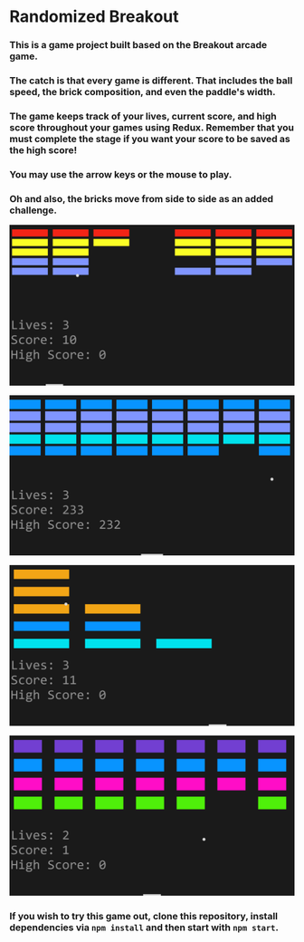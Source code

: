 # Randomized Breakout

### This is a game project built based on the Breakout arcade game.

### The catch is that every game is different. That includes the ball speed, the brick composition, and even the paddle's width.

### The game keeps track of your lives, current score, and high score throughout your games using Redux. Remember that you must complete the stage if you want your score to be saved as the high score!

### You may use the arrow keys or the mouse to play.

### Oh and also, the bricks move from side to side as an added challenge.

![](/screenshots/b1.png)

![](/screenshots/b2.png)

![](/screenshots/b3.png)

![](/screenshots/b4.png)

### If you wish to try this game out, clone this repository, install dependencies via ```npm install``` and then start with ```npm start```.
